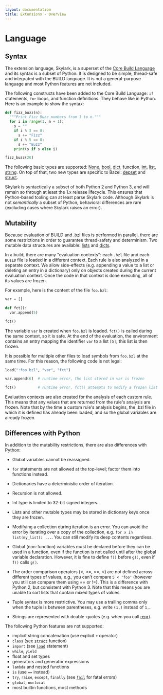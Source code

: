 ```yaml
---
layout: documentation
title: Extensions - Overview
---
```

# Language


## Syntax

The extension language, Skylark, is a superset of the
[Core Build Language](../build-ref.html#core_build_language)
and its syntax is a subset of Python.
It is designed to be simple, thread-safe and integrated with the
BUILD language. It is not a general-purpose language and most Python
features are not included.

The following constructs have been added to the Core Build Language: `if`
statements, `for` loops, and function definitions. They behave like in Python.
Here is an example to show the syntax:

```python
def fizz_buzz(n):
  """Print Fizz Buzz numbers from 1 to n."""
  for i in range(1, n + 1):
    s = ""
    if i % 3 == 0:
      s += "Fizz"
    if i % 5 == 0:
      s += "Buzz"
    print(s if s else i)

fizz_buzz(20)
```

The following basic types are supported: [None](lib/globals.html#None),
[bool](lib/bool.html), [dict](lib/dict.html), function, [int](lib/int.html),
[list](lib/list.html), [string](lib/string.html). On top of that, two new
types are specific to Bazel: [depset](lib/depset.html) and
[struct](lib/struct.html).

Skylark is syntactically a subset of both Python 2 and Python 3, and will remain
so through at least the 1.x release lifecycle. This ensures that Python-based
tooling can at least parse Skylark code. Although Skylark is not *semantically*
a subset of Python, behavioral differences are rare (excluding cases where
Skylark raises an error).


## Mutability

Because evaluation of BUILD and .bzl files is performed in parallel, there are
some restrictions in order to guarantee thread-safety and determinism. Two
mutable data structures are available: [lists](lib/list.html) and
[dicts](lib/dict.html).

In a build, there are many "evaluation contexts": each `.bzl` file and each
`BUILD` file is loaded in a different context. Each rule is also analyzed in a
separate context. We allow side-effects (e.g. appending a value to a list or
deleting an entry in a dictionary) only on objects created during the current
evaluation context. Once the code in that context is done executing, all of its
values are frozen.

For example, here is the content of the file `foo.bzl`:

```python
var = []

def fct():
  var.append(5)

fct()
```

The variable `var` is created when `foo.bzl` is loaded. `fct()` is called during
the same context, so it is safe. At the end of the evaluation, the environment
contains an entry mapping the identifier `var` to a list `[5]`; this list is
then frozen.

It is possible for multiple other files to load symbols from `foo.bzl` at the
same time. For this reason, the following code is not legal:

```python
load(":foo.bzl", "var", "fct")

var.append(6)  # runtime error, the list stored in var is frozen

fct()          # runtime error, fct() attempts to modify a frozen list
```

Evaluation contexts are also created for the analysis of each custom rule. This
means that any values that are returned from the rule's analysis are frozen.
Note that by the time a custom rule's analysis begins, the .bzl file in which
it is defined has already been loaded, and so the global variables are already
frozen.

## Differences with Python

In addition to the mutability restrictions, there are also differences with
Python:

* Global variables cannot be reassigned.

* `for` statements are not allowed at the top-level; factor them into functions
  instead.

* Dictionaries have a deterministic order of iteration.

* Recursion is not allowed.

* Int type is limited to 32-bit signed integers.

* Lists and other mutable types may be stored in dictionary
  keys once they are frozen.

* Modifying a collection during iteration is an error. You can avoid the error
  by iterating over a copy of the collection, e.g.
  `for x in list(my_list): ...`. You can still modify its deep contents
  regardless.

* Global (non-function) variables must be declared before they can be used in
  a function, even if the function is not called until after the global variable
  declaration. However, it is fine to define `f()` before `g()`, even if `f()`
  calls `g()`.

* The order comparison operators (<, <=, >=, >) are not defined across different
  types of values, e.g., you can't compare `5 < 'foo'` (however you still can
  compare them using == or !=). This is a difference with Python 2, but
  consistent with Python 3. Note that this means you are unable to sort lists
  that contain mixed types of values.

* Tuple syntax is more restrictive. You may use a trailing comma only when the
  tuple is between parentheses, e.g. write `(1,)` instead of `1,`.

* Strings are represented with double-quotes (e.g. when you
  call [repr](lib/globals.html#repr)).

The following Python features are not supported:

*   implicit string concatenation (use explicit `+` operator)
*   `class` (see [`struct`](lib/globals.html#struct) function)
*   `import` (see [`load`](concepts.md#loading-an-extension) statement)
*   `while`, `yield`
*   float and set types
*   generators and generator expressions
*   `lambda` and nested functions
*   `is` (use `==` instead)
*   `try`, `raise`, `except`, `finally` (see [`fail`](lib/globals.html#fail) for
    fatal errors)
*   `global`, `nonlocal`
*   most builtin functions, most methods
